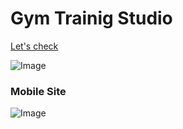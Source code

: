 <h1>Gym Trainig Studio</h1>
<a href="https://gym-trainig-studio.vercel.app/">Let's check </a>

![Image](https://github.com/user-attachments/assets/46c11a7b-4fcf-4047-be5a-6da9c13761b4)

<h3>Mobile Site</h3>

![Image](https://github.com/user-attachments/assets/661a2e10-f084-45d5-82bf-cff9097a41d0)
